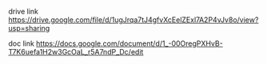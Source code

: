 drive link
https://drive.google.com/file/d/1ugJrqa7tJ4gfvXcEelZExl7A2P4vJv8o/view?usp=sharing

doc link
https://docs.google.com/document/d/1_-00OregPXHvB-T7K6uefa1H2w3GcOaL_r5A7ndP_Dc/edit
